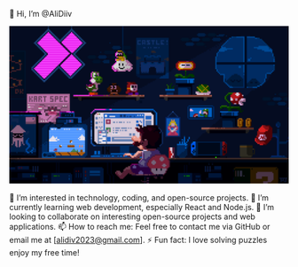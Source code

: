 👋 Hi, I’m @AliDiiv

![Memory Game](1.gif)



👀 I’m interested in technology, coding, and open-source projects.
🌱 I’m currently learning web development, especially React and Node.js.
💞️ I’m looking to collaborate on interesting open-source projects and web applications.
📫 How to reach me: Feel free to contact me via GitHub or email me at [alidiv2023@gmail.com].
⚡ Fun fact: I love solving puzzles enjoy  my free time!

<!---
AliDiiv/AliDiiv is a ✨ special ✨ repository because its `README.md` (this file) appears on your GitHub profile.
You can click the Preview link to take a look at your changes.
--->
